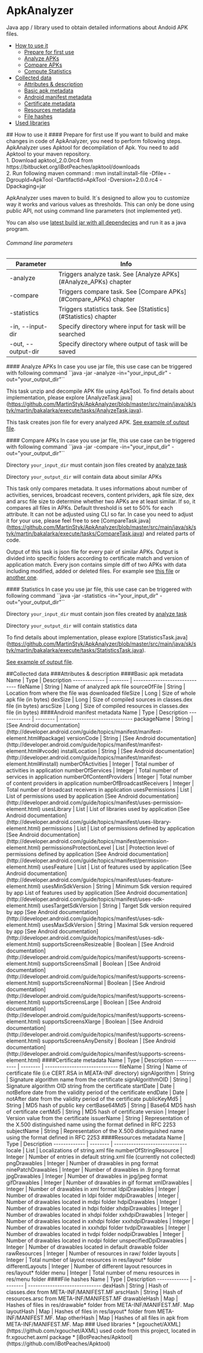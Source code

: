 # ApkAnalyzer
Java app / library used to obtain detailed informations about Andoid APK files.
* [How to use it](#How_to_use_it)
  * [Prepare for first use](#Prepare_for_first_use)
  * [Analyze APKs](#Analyze_APKs)
  * [Compare APKs](#Compare_APKs)
  * [Compute Statistics](#Statistics)
* [Collected data](#Collected_data)
  * [Attributes & description](#ad)
   * [Basic apk metadata](#basic)
   * [Android manifest metadata](#manifest)
   * [Certificate metadata](#certificate)
   * [Resources metadata](#resource)
   * [File hashes](#hash)
* [Used libraries](#Used_libs)
 

<a name="How_to_use_it"/>
## How to use it
<a name="Prepare_for_first_use"/>
#### Prepare for first use
If you want to build and make changes in code of ApkAnalyzer, you need to perform following steps.
ApkAnalyzer uses Apktool for decompilation of Apk. You need to add Apktool to your maven repository.<br/>
1. Download apktool_2.0.0rc4 from https://bitbucket.org/iBotPeaches/apktool/downloads<br/>
2. Run following maven command : mvn install:install-file -Dfile=<path-to-apktool_2.0.0rc4-file> -DgroupId=ApkTool -DartifactId=ApkTool -Dversion=2.0.0.rc4 -Dpackaging=jar<br/>

ApkAnalyzer uses maven to build. It`s designed to allow you to customize way it works and various values as thresholds. This can only be done using public API, not using command line parameters (not implemented yet).

You can also use [latest build jar with all dependecies](https://github.com/MartinStyk/ApkAnalyzer/blob/master/extra-data/jar/ApkAnalyzer-1.0-SNAPSHOT-jar-with-dependencies.jar) and run it as a java program. 
###### Command line parameters
Parameter |Info
------------- | -------------
-analyze      | Triggers analyze task. See [Analyze APKs] (#Analyze_APKs) chapter
-compare      | Triggers compare task. See [Compare APKs] (#Compare_APKs) chapter
-statistics   | Triggers statistics task. See [Statistics] (#Statistics) chapter
-in, --input-dir   | Specify directory where input for task will be searched 
-out, --output-dir   | Specify directory where output of task will be saved 


<a name="Analyze_APKs"/>
#### Analyze APKs 
In case you use jar file, this use case can be triggered with following command ``java -jar -analyze -in="your_input_dir" -out="your_output_dir"``


This task unzip and decompile APK file using ApkTool. To find details about implementation, please explore [AnalyzeTask.java] (https://github.com/MartinStyk/ApkAnalyzer/blob/master/src/main/java/sk/styk/martin/bakalarka/execute/tasks/AnalyzeTask.java).  

This task creates json file for every analyzed APK. [See example of output file](https://github.com/MartinStyk/ApkAnalyzer/blob/master/extra-data/json/analyze/com.android.chrome-39.0.2171.93-2171093-Android-4.0.json).

<a name="Compare_APKs"/>
#### Compare APKs 
In case you use jar file, this use case can be triggered with following command ``java -jar -compare -in="your_input_dir" -out="your_output_dir"``

Directory ``your_input_dir`` must contain json files created by [analyze task](#Analyze_APKs)

Directory ``your_output_dir`` will contain data about similar APKs


This task only compares metadata. It uses informations about number of activities, services, broadcast recevers, content prividers, apk file size, dex and arsc file size to determine whether two APKs are at least similar. If so, it compares all files in APKs. Default threshold is set to 50% for each attribute. It can not be adjusted using CLI so far. 
In case you need to adjust it for your use, please feel free to see [CompareTask.java] (https://github.com/MartinStyk/ApkAnalyzer/blob/master/src/main/java/sk/styk/martin/bakalarka/execute/tasks/CompareTask.java) and related parts of code. 

Output of this task is json file for every pair of similar APKs. Output is divided into specific folders according to certificate match and version of application match. Every json contains simple diff of two APKs with data including modified, added or deleted files. For example see [this file](https://github.com/MartinStyk/ApkAnalyzer/blob/master/extra-data/json/compare/1Tap%20Cleaner%20Pro%20v2.46%20%20apkarchive.com.apk-VS-1Tap%20Cleaner%20Pro%20v2.53%20apkarchive.com.apk.json) or [another one](https://github.com/MartinStyk/ApkAnalyzer/blob/master/extra-data/json/compare/air.com.empiregames.deepforest3drace-1000005.apk-VS-air.com.mobestmedia.letsescape-1000005.apk.apk.json).

<a name="Statistics"/>
#### Statistics 
In case you use jar file, this use case can be triggered with following command ``java -jar -statistics -in="your_input_dir" -out="your_output_dir"``

Directory ``your_input_dir`` must contain json files created by [analyze task](#Analyze_APKs)

Directory ``your_output_dir`` will contain statistics data

To find details about implementation, please explore [StatisticsTask.java] (https://github.com/MartinStyk/ApkAnalyzer/blob/master/src/main/java/sk/styk/martin/bakalarka/execute/tasks/StatisticsTask.java).  

[See example of output file](https://github.com/MartinStyk/ApkAnalyzer/blob/master/extra-data/json/statistics/stats.json).

<a name="Collected_data"/>
##Collected data

<a name="ad"/>
###Attributes & description

<a name="basic"/>
####Basic apk metadata
Name          | Type     | Description
------------- | -------- | ------------------------------ 
fileName      | String   | Name of analyzed apk file  
sourceOfFile  | String   | Location from where the file was downloaded
fileSize      | Long     | Size of whole apk file (in bytes)
dexSize       | Long     | Size of compiled sources in classes.dex file (in bytes)
arscSize      | Long     | Size of compiled resources in classes.dex file (in bytes)

<a name="manifest"/>
####Android manifest metadata
Name          | Type     | Description
------------- | -------- | ------------------------------ 
packageName      | String   | [See Android documentation](http://developer.android.com/guide/topics/manifest/manifest-element.html#package)
versionCode  | String   | [See Android documentation](http://developer.android.com/guide/topics/manifest/manifest-element.html#vcode) 
installLocation      | String     | [See Android documentation](http://developer.android.com/guide/topics/manifest/manifest-element.html#install)
numberOfActivities       | Integer     | Total number of activities in application
numberOfServices      | Integer     | Total number of services in application
numberOfContentProviders      | Integer   | Total number of content providers in application  
numberOfBroadcastReceivers  | Integer   | Total number of broadcast receivers in application
usesPermissions      | List<String>     | List of permissions used by application [See Android documentation](http://developer.android.com/guide/topics/manifest/uses-permission-element.html)
usesLibrary       | List<String>     | List of libraries used by application [See Android documentation](http://developer.android.com/guide/topics/manifest/uses-library-element.html)
permissions       | List<String>     | List of permissions defined by application [See Android documentation](http://developer.android.com/guide/topics/manifest/permission-element.html)
permissionsProtectionLevel       | List<String>     | Protection level of permissions defined by application [See Android documentation](http://developer.android.com/guide/topics/manifest/permission-element.html)
usesFeature      | List<String>     | List of features used by application [See Android documentation](http://developer.android.com/guide/topics/manifest/uses-feature-element.html)
usesMinSdkVersion      | String   | Minimum Sdk version required by app List of features used by application [See Android documentation](http://developer.android.com/guide/topics/manifest/uses-sdk-element.html)
usesTargetSdkVersion  | String   | Target Sdk version required by app [See Android documentation](http://developer.android.com/guide/topics/manifest/uses-sdk-element.html)
usesMaxSdkVersion      | String     | Maximal Sdk version requered by app [See Android documentation](http://developer.android.com/guide/topics/manifest/uses-sdk-element.html)
supportsScreensResizeable       | Boolean     |  [See Android documentation](http://developer.android.com/guide/topics/manifest/supports-screens-element.html)
supportsScreensSmall      | Boolean     | [See Android documentation](http://developer.android.com/guide/topics/manifest/supports-screens-element.html)
supportsScreensNormal      | Boolean   | [See Android documentation](http://developer.android.com/guide/topics/manifest/supports-screens-element.html)
supportsScreensLarge  | Boolean   | [See Android documentation](http://developer.android.com/guide/topics/manifest/supports-screens-element.html)
supportsScreensXlarge      | Boolean     | [See Android documentation](http://developer.android.com/guide/topics/manifest/supports-screens-element.html)
supportsScreensAnyDensity       | Boolean     | [See Android documentation](http://developer.android.com/guide/topics/manifest/supports-screens-element.html)

<a name="certificate"/>
####Certificate metadata
Name          | Type     | Description
------------- | -------- | ------------------------------ 
fileName      | String   | Name of certificate file (i.e CERT.RSA in MEATA-INF directory)  
signAlgorithm  | String   | Signature algorithm name from the certificate
signAlgorithmOID      | String     | Signature algorithm OID string from the certificate
startDate       | Date     | notBefore date from the validity period of the certificate
endDate      | Date     | notAfter date from the validity period of the certificate
publicKeyMd5  | String   | MD5 hash of public key
certBase64Md5      | String | Base64 MD5 hash of certificate
certMd5       | String | MD5 hash of certificate
version      | Integer | Version value from the certificate
issuerName   | String | Representation of the X.500 distinguished name using the format defined in RFC 2253
subjectName   | String | Representation of the X.500 distinguished name using the format defined in RFC 2253

<a name="resource"/>
####Resources metadata
Name          | Type     | Description
------------- | -------- | ------------------------------ 
locale      | List<String>   | Localizations of string.xml file
numberOfStringResource  | Integer   | Number of entries in default string.xml file (currently not collected)
pngDrawables      | Integer     | Number of drawables in png format
ninePatchDrawables      | Integer     | Number of drawables in .9.png format
jpgDrawables       | Integer     | Number of drawables in jpg/jpeg format
gifDrawables      | Integer     | Number of drawables in gif format
xmlDrawables  | Integer   | Number of drawables in xml format
ldpiDrawables      | Integer | Number of drawables located in ldpi folder
mdpiDrawables       | Integer | Number of drawables located in mdpi folder
hdpiDrawables      | Integer | Number of drawables located in hdpi folder
xhdpiDrawables   | Integer | Number of drawables located in xhdpi folder
xxhdpiDrawables      | Integer | Number of drawables located in xxhdpi folder
xxxhdpiDrawables       | Integer | Number of drawables located in xxxhdpi folder
tvdpiDrawables       | Integer | Number of drawables located in tvdpi folder
nodpiDrawables       | Integer | Number of drawables located in nodpi folder
unspecifiedDpiDrawables      | Integer | Number of drawables located in default drawable folder
rawResources   | Integer | Number of resources in raw/ folder
layouts   | Integer | Total number of layout resources in res/layout* folder
differentLayouts   | Integer | Number of different layout resources in res/layout* folder
menu   | Integer | Total number of menu resources in res/menu folder

<a name="hash"/>
####File hashes
Name          | Type     | Description
------------- | -------- | ------------------------------ 
dexHash      | String | Hash of classes.dex from META-INF/MANIFEST.MF
arscHash      | String | Hash of resources.arsc from META-INF/MANIFEST.MF
drawableHash      | Map<String,String> | Hashes of files in res/drawable* folder from META-INF/MANIFEST.MF. Map<HashValue, fileName>
layoutHash      | Map<String,String> | Hashes of files in res/layout* folder from META-INF/MANIFEST.MF. Map<HashValue, fileName>
otherHash      | Map<String,String>   | Hashes of all files in apk from META-INF/MANIFEST.MF. Map<HashValue, fileName>

<a name="Used_libs"/>
### Used libraries
* [xgouchet/AXML](https://github.com/xgouchet/AXML) used code from this project, located in fr.xgouchet.axml package
* [iBotPeaches/Apktool](https://github.com/iBotPeaches/Apktool)
